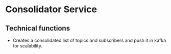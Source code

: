 # Consolidator Service

## Technical functions

- Creates a consolidated list of topics and subscribers and push it in kafka for scalability.
